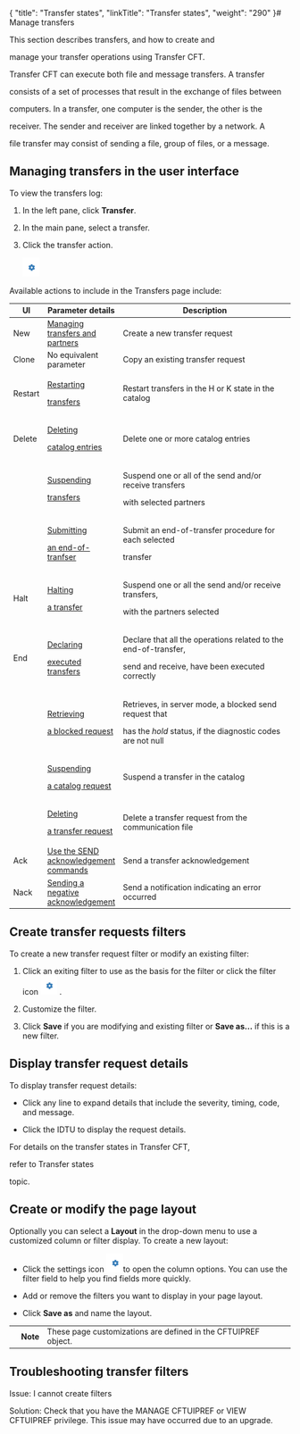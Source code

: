 {
    "title": "Transfer states",
    "linkTitle": "Transfer states",
    "weight": "290"
}# <span id="kanchor55"></span><span id="Managing_transfer_states__Start_here"></span>Manage transfers



This section describes transfers, and how to create and

manage your transfer operations using Transfer CFT.



Transfer CFT can execute both file and message transfers. A transfer

consists of a set of processes that result in the exchange of files between

computers. In a transfer, one computer is the sender, the other is the

receiver. The sender and receiver are linked together by a network. A

file transfer may consist of sending a file, group of files, or a message.



## Managing transfers in the user interface



To view the transfers log:



1.  In the left pane, click **Transfer**.

2.  In the main pane, select a transfer.

3.  Click the transfer action.  

    ![](settings_icon.png)



Available actions to include in the Transfers page include:



<table data-border="1" data-cellspacing="0" width="90%" data-wrapperparagraphselector="P">

<thead>

<tr class="header">

<th>UI</th>

<th>Parameter details</th>

<th>Description</th>

</tr>

</thead>

<tbody>

<tr class="odd">

<td>New</td>

<td><a href="../../../concepts">Managing transfers and partners</a></td>

<td>Create a new transfer request</td>

</tr>

<tr class="even">

<td>Clone</td>

<td>No equivalent parameter</td>

<td>Copy an existing transfer request</td>

</tr>

<tr class="odd">

<td>Restart</td>

<td data-valign="top" width="25%"><p><a href="start_command">Restarting

transfers</a></p></td>

<td data-valign="top" width="75%"><p>Restart transfers in the H or K state in the catalog</p></td>

</tr>

<tr class="even">

<td>Delete</td>

<td data-valign="top" width="25%"><p><a href="../../../admin_intro/admin_commands_intro/delete_command">Deleting

catalog entries</a></p></td>

<td data-valign="top" width="75%"><p>Delete one or more catalog entries</p></td>

</tr>

<tr class="odd">

<td> </td>

<td data-valign="top" width="25%"><p><a href="keep_command">Suspending

transfers</a></p></td>

<td data-valign="top" width="75%"><p>Suspend one or all of the send and/or receive transfers

with selected partners</p></td>

</tr>

<tr class="even">

<td> </td>

<td data-valign="top" width="25%"><p><a href="submit_command">Submitting

an end-of-tranfser</a></p></td>

<td data-valign="top" width="75%"><p>Submit an end-of-transfer procedure for each selected

transfer</p></td>

</tr>

<tr class="odd">

<td>Halt</td>

<td data-valign="top" width="25%"><p><a href="halt_command">Halting

a transfer</a></p></td>

<td data-valign="top" width="75%"><p>Suspend one or all the send and/or receive transfers,

with the partners selected</p></td>

</tr>

<tr class="even">

<td>End</td>

<td data-valign="top" width="25%"><p><a href="end_command">Declaring

executed transfers</a></p></td>

<td data-valign="top" width="75%"><p>Declare that all the operations related to the end-of-transfer,

send and receive, have been executed correctly</p></td>

</tr>

<tr class="odd">

<td> </td>

<td data-valign="top" width="25%"><p><a href="resume_command">Retrieving

a blocked request</a></p></td>

<td data-valign="top" width="75%"><p>Retrieves, in server mode, a blocked send request that

has the <em>hold</em> status, if the diagnostic codes are not null</p></td>

</tr>

<tr class="even">

<td> </td>

<td data-valign="top" width="25%"><p><a href="kstate_command">Suspending

a catalog request</a></p></td>

<td data-valign="top" width="75%"><p>Suspend a transfer in the catalog</p></td>

</tr>

<tr class="odd">

<td> </td>

<td data-valign="top" width="25%"><p><a href="clearcmd_command">Deleting

a transfer request</a></p></td>

<td data-valign="top" width="75%"><p>Delete a transfer request from the communication file</p></td>

</tr>

<tr class="even">

<td>Ack</td>

<td data-valign="top" width="25%"><a href="../../../concepts/using_the_send_command/sending_replies">Use the SEND acknowledgement commands</a></td>

<td data-valign="top" width="75%">Send a transfer acknowledgement</td>

</tr>

<tr class="odd">

<td>Nack</td>

<td data-valign="top" width="25%"><a href="../../../concepts/using_the_send_command/transfers_neg_ack_pesit">Sending a negative acknowledgement</a></td>

<td data-valign="top" width="75%">Send a notification indicating an error occurred</td>

</tr>

</tbody>

</table>



## Create transfer requests filters



To create a new transfer request filter or modify an existing filter:



1.  Click an exiting filter to use as the basis for the filter or click the filter icon ![](settings_icon.png) .

2.  Customize the filter.

3.  Click **Save** if you are modifying and existing filter or **Save as...** if this is a new filter.



## Display transfer request details



To display transfer request details:



-   Click any line to expand details that include the severity, timing, code, and message.

-   Click the IDTU to display the request details.



For details on the transfer states in Transfer CFT,

refer to Transfer states

topic.



## Create or modify the page layout



Optionally you can select a **Layout** in the drop-down menu to use a customized column or filter display. To create a new layout:



-   Click the settings icon ![](settings_icon.png)to open the column options. You can use the filter field to help you find fields more quickly.

-   Add or remove the filters you want to display in your page layout.

-   Click **Save as** and name the layout.



<table data-cellpadding="0" data-cellspacing="0">

<tbody>

<tr class="odd">

<td data-valign="top"></td>

<td data-valign="top"><span><strong>Note</strong></span></td>

<td data-mc-autonum="&lt;b&gt;Note&lt;/b&gt;" data-valign="top">These page customizations are defined in the CFTUIPREF object.</td>

</tr>

</tbody>

</table>



## Troubleshooting transfer filters



Issue: I cannot create filters



Solution: Check that you have the MANAGE CFTUIPREF or VIEW CFTUIPREF privilege. This issue may have occurred due to an upgrade.

